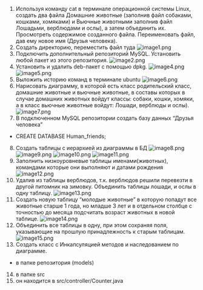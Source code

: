 1. Используя команду cat в терминале операционной системы Linux, создать
   два файла Домашние животные (заполнив файл собаками, кошками,
   хомяками) и Вьючные животными заполнив файл Лошадьми, верблюдами и
   ослы), а затем объединить их. Просмотреть содержимое созданного файла.
   Переименовать файл, дав ему новое имя (Друзья человека).
2. Создать директорию, переместить файл туда
![image1.png](images%2Fimage1.png)
3. Подключить дополнительный репозиторий MySQL. Установить любой пакет
   из этого репозитория.
![image2.png](images%2Fimage2.png)
4. Установить и удалить deb-пакет с помощью dpkg.
![image4.png](images%2Fimage4.png)
![image5.png](images%2Fimage5.png)
5. Выложить историю команд в терминале ubuntu
![image6.png](images%2Fimage6.png)
6. Нарисовать диаграмму, в которой есть класс родительский класс, домашние
   животные и вьючные животные, в составы которых в случае домашних
   животных войдут классы: собаки, кошки, хомяки, а в класс вьючные животные
   войдут: Лошади, верблюды и ослы).
![image7.png](images%2Fimage7.png)
7. В подключенном MySQL репозитории создать базу данных “Друзья человека”
  * CREATE DATABASE Human_friends;
8. Создать таблицы с иерархией из диаграммы в БД
![image8.png](images%2Fimage8.png)
![image9.png](images%2Fimage9.png)
![image10.png](images%2Fimage10.png)
![image11.png](images%2Fimage11.png)
9. Заполнить низкоуровневые таблицы именами(животных), командами которые они выполняют и датами рождения
![image12.png](images%2Fimage12.png)
10. Удалив из таблицы верблюдов, т.к. верблюдов решили перевезти в другой питомник на зимовку. Объединить таблицы лошади, и ослы в одну таблицу.
![image13.png](images%2Fimage13.png)
11. Создать новую таблицу “молодые животные” в которую попадут все животные старше 1 года, но младше 3 лет и в отдельном столбце с точностью до месяца подсчитать возраст животных в новой таблице.
![image14.png](images%2Fimage14.png)
12. Объединить все таблицы в одну, при этом сохраняя поля, указывающие на прошлую принадлежность к старым таблицам.
![image15.png](images%2Fimage15.png)
13. Создать класс с Инкапсуляцией методов и наследованием по диаграмме.
* в папке репозитория (models)
14. в папке src
15.  он находится в src/controller/Counter.java